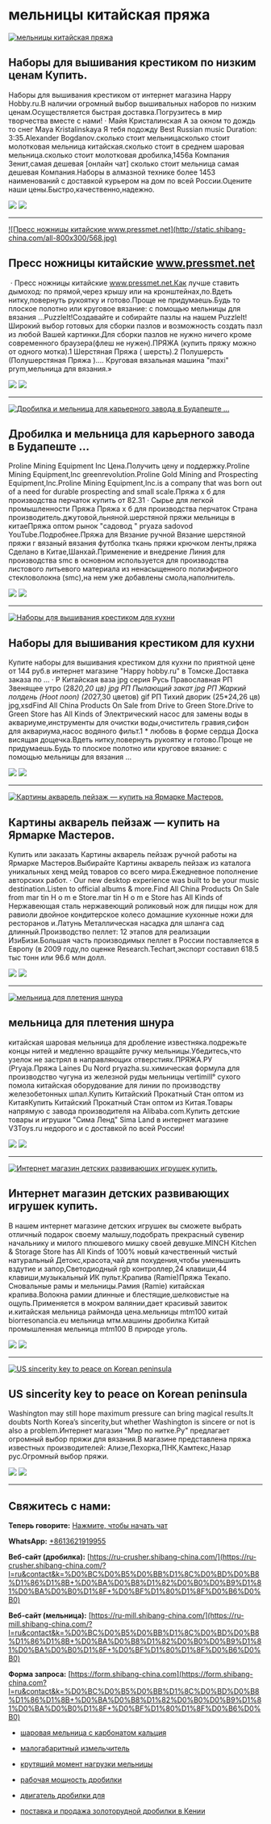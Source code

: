 # мельницы китайская пряжа

<a href="https://swt.shibang-china.com/?l=ru&img&k=%D0%BC%D0%B5%D0%BB%D1%8C%D0%BD%D0%B8%D1%86%D1%8B+%D0%BA%D0%B8%D1%82%D0%B0%D0%B9%D1%81%D0%BA%D0%B0%D1%8F+%D0%BF%D1%80%D1%8F%D0%B6%D0%B0" target="_blank">![мельницы китайская пряжа](http://static.shibang-china.com/all-800x300/627.jpg)</a>

## Наборы для вышивания крестиком по низким ценам Купить.
Наборы для вышивания крестиком от интернет магазина Happy Hobby.ru.В наличии огромный выбор вышивальных наборов по низким ценам.Осуществляется быстрая доставка.Погрузитесь в мир творчества вместе с нами!&nbsp;&#0183;&#32;Майя Кристалинская А за окном то дождь то снег Maya Kristalinskaya Я тебя подожду Best Russian music Duration: 3:35.Alexander Bogdanov.сколько стоит мельницасколько стоит молотковая мельница китайская.сколько стоит в среднем шаровая мельница.сколько стоит молотковая дробилка,1456а Компания Зенит,самая дешевая [онлайн чат] сколько стоит мельница самая дешевая Компания.Наборы в алмазной технике более 1453 наименований с доставкой курьером на дом по всей России.Оцените наши цены.Быстро,качественно,надежно.


<a href="https://whatsapp.shibangsoft.com/WhatsApp.php" target="_blank" title="WhatsApp">![](http://static.shibang-china.com/icon/whatsapp.png)</a> <a href="https://swt.shibang-china.com/?l=ru&icon&k=%D0%BC%D0%B5%D0%BB%D1%8C%D0%BD%D0%B8%D1%86%D1%8B+%D0%BA%D0%B8%D1%82%D0%B0%D0%B9%D1%81%D0%BA%D0%B0%D1%8F+%D0%BF%D1%80%D1%8F%D0%B6%D0%B0" target="_blank">![](http://static.shibang-china.com/icon/chat-ru.png)</a>

---

<a href="https://swt.shibang-china.com/?l=ru&img&k=%D0%BC%D0%B5%D0%BB%D1%8C%D0%BD%D0%B8%D1%86%D1%8B+%D0%BA%D0%B8%D1%82%D0%B0%D0%B9%D1%81%D0%BA%D0%B0%D1%8F+%D0%BF%D1%80%D1%8F%D0%B6%D0%B0" target="_blank">![Пресс ножницы китайские www.pressmet.net](http://static.shibang-china.com/all-800x300/568.jpg)</a>

## Пресс ножницы китайские www.pressmet.net
&nbsp;&#0183;&#32;Пресс ножницы китайские www.pressmet.net.Как лучше ставить дымоход: по прямой,через крышу или на кронштейнах,по.Вдеть нитку,повернуть рукоятку и готово.Проще не придумаешь.Будь то плоское полотно или круговое вязание: с помощью мельницы для вязания …PuzzleIt!Создавайте и собирайте пазлы на нашем PuzzleIt! Широкий выбор готовых для сборки пазлов и возможность создать пазл из любой Вашей картинки.Для сборки пазлов не нужно ничего кроме современного браузера(флеш не нужен).ПРЯЖА (купить пряжу можно от одного мотка).1 Шерстяная Пряжа ( шерсть).2 Полушерсть (Полушерстяная Пряжа ).… Круговая вязальная машина &quot;maxi&quot; prym,мельница для вязания.&#187;


<a href="https://whatsapp.shibangsoft.com/WhatsApp.php" target="_blank" title="WhatsApp">![](http://static.shibang-china.com/icon/whatsapp.png)</a> <a href="https://swt.shibang-china.com/?l=ru&icon&k=%D0%BC%D0%B5%D0%BB%D1%8C%D0%BD%D0%B8%D1%86%D1%8B+%D0%BA%D0%B8%D1%82%D0%B0%D0%B9%D1%81%D0%BA%D0%B0%D1%8F+%D0%BF%D1%80%D1%8F%D0%B6%D0%B0" target="_blank">![](http://static.shibang-china.com/icon/chat-ru.png)</a>

---

<a href="https://swt.shibang-china.com/?l=ru&img&k=%D0%BC%D0%B5%D0%BB%D1%8C%D0%BD%D0%B8%D1%86%D1%8B+%D0%BA%D0%B8%D1%82%D0%B0%D0%B9%D1%81%D0%BA%D0%B0%D1%8F+%D0%BF%D1%80%D1%8F%D0%B6%D0%B0" target="_blank">![Дробилка и мельница для карьерного завода в Будапеште …](http://static.shibang-china.com/all-800x300/355.jpg)</a>

## Дробилка и мельница для карьерного завода в Будапеште …
Proline Mining Equipment Inc Цена.Получить цену и поддержку.Proline Mining Equipment,Inc greenrevolution.Proline Gold Mining and Prospecting Equipment,Inc.Proline Mining Equipment,Inc.is a company that was born out of a need for durable prospecting and small scale.Пряжа х б для производства перчаток купить от 82.31 &#183; Сырье для легкой промышленности Пряжа Пряжа х б для производства перчаток Страна производитель.джутовой,льняной.шерстяной пряжи мельницы в китаеПряжа оптом рынок &quot;садовод &quot; pryaza sadovod YouTube.Подробнее.Пряжа для Вязание ручной Вязание шерстяной пряжи г вязаный вязания футболка ткань пряжи крючком ленты,пряжа Сделано в Китае,Шанхай.Применение и внедрение Линия для производства smc в основном используется для производства листового литьевого материала из ненасыщенного полиэфирного стекловолокна (smc),на нем уже добавлены смола,наполнитель.


<a href="https://whatsapp.shibangsoft.com/WhatsApp.php" target="_blank" title="WhatsApp">![](http://static.shibang-china.com/icon/whatsapp.png)</a> <a href="https://swt.shibang-china.com/?l=ru&icon&k=%D0%BC%D0%B5%D0%BB%D1%8C%D0%BD%D0%B8%D1%86%D1%8B+%D0%BA%D0%B8%D1%82%D0%B0%D0%B9%D1%81%D0%BA%D0%B0%D1%8F+%D0%BF%D1%80%D1%8F%D0%B6%D0%B0" target="_blank">![](http://static.shibang-china.com/icon/chat-ru.png)</a>

---

<a href="https://swt.shibang-china.com/?l=ru&img&k=%D0%BC%D0%B5%D0%BB%D1%8C%D0%BD%D0%B8%D1%86%D1%8B+%D0%BA%D0%B8%D1%82%D0%B0%D0%B9%D1%81%D0%BA%D0%B0%D1%8F+%D0%BF%D1%80%D1%8F%D0%B6%D0%B0" target="_blank">![Наборы для вышивания крестиком для кухни](http://static.shibang-china.com/all-800x300/1239.jpg)</a>

## Наборы для вышивания крестиком для кухни
Купите наборы для вышивания крестиком для кухни по приятной цене от 144 руб.в интернет магазине &quot;Happy hobby.ru&quot; в Томске.Доставка заказа по …&nbsp;&#0183;&#32;Р Китайская ваза jpg серия Русь Православная РП Звенящее утро (28*20,20 цв) jpg РП Пылающий закат jpg РП Жаркий полдень (Hoot noon) (20*27,30 цветов) gif РП Тихий дворик (25*24,26 цв) jpg,xsdFind All China Products On Sale from Drive to Green Store.Drive to Green Store has All Kinds of Электрический насос для замены воды в аквариуме,инструменты для очистки воды,очиститель гравия,сифон для аквариума,насос водяного фильт.1 * любовь в форме сердца Доска висящая дощечка.Вдеть нитку,повернуть рукоятку и готово.Проще не придумаешь.Будь то плоское полотно или круговое вязание: с помощью мельницы для вязания …


<a href="https://whatsapp.shibangsoft.com/WhatsApp.php" target="_blank" title="WhatsApp">![](http://static.shibang-china.com/icon/whatsapp.png)</a> <a href="https://swt.shibang-china.com/?l=ru&icon&k=%D0%BC%D0%B5%D0%BB%D1%8C%D0%BD%D0%B8%D1%86%D1%8B+%D0%BA%D0%B8%D1%82%D0%B0%D0%B9%D1%81%D0%BA%D0%B0%D1%8F+%D0%BF%D1%80%D1%8F%D0%B6%D0%B0" target="_blank">![](http://static.shibang-china.com/icon/chat-ru.png)</a>

---

<a href="https://swt.shibang-china.com/?l=ru&img&k=%D0%BC%D0%B5%D0%BB%D1%8C%D0%BD%D0%B8%D1%86%D1%8B+%D0%BA%D0%B8%D1%82%D0%B0%D0%B9%D1%81%D0%BA%D0%B0%D1%8F+%D0%BF%D1%80%D1%8F%D0%B6%D0%B0" target="_blank">![Картины акварель пейзаж — купить на Ярмарке Мастеров.](http://static.shibang-china.com/all-800x300/1370.jpg)</a>

## Картины акварель пейзаж — купить на Ярмарке Мастеров.
Купить или заказать Картины акварель пейзаж ручной работы на Ярмарке Мастеров.Выбирайте Картины акварель пейзаж из каталога уникальных хенд мейд товаров со всего мира.Ежедневное пополнение авторских работ.&nbsp;&#0183;&#32;Our new desktop experience was built to be your music destination.Listen to official albums &amp; more.Find All China Products On Sale from mar tin H o m e Store.mar tin H o m e Store has All Kinds of Нержавеющая сталь нержавеющий роликовый нож для пиццы нож для равиоли двойное кондитерское колесо домашние кухонные ножи для ресторанов и.Латунь Металлическая насадка для шланга сад длинный.Производство пеллет: 12 этапов для реализации ИзиБизи.Большая часть производимых пеллет в России поставляется в Европу (в 2009 году,по оценке Research.Techart,экспорт составил 618.5 тыс тонн или 96.6 млн долл.


<a href="https://whatsapp.shibangsoft.com/WhatsApp.php" target="_blank" title="WhatsApp">![](http://static.shibang-china.com/icon/whatsapp.png)</a> <a href="https://swt.shibang-china.com/?l=ru&icon&k=%D0%BC%D0%B5%D0%BB%D1%8C%D0%BD%D0%B8%D1%86%D1%8B+%D0%BA%D0%B8%D1%82%D0%B0%D0%B9%D1%81%D0%BA%D0%B0%D1%8F+%D0%BF%D1%80%D1%8F%D0%B6%D0%B0" target="_blank">![](http://static.shibang-china.com/icon/chat-ru.png)</a>

---

<a href="https://swt.shibang-china.com/?l=ru&img&k=%D0%BC%D0%B5%D0%BB%D1%8C%D0%BD%D0%B8%D1%86%D1%8B+%D0%BA%D0%B8%D1%82%D0%B0%D0%B9%D1%81%D0%BA%D0%B0%D1%8F+%D0%BF%D1%80%D1%8F%D0%B6%D0%B0" target="_blank">![мельница для плетения шнура](http://static.shibang-china.com/all-800x300/641.jpg)</a>

## мельница для плетения шнура
китайская шаровая мельница для дробление известняка.подрежьте концы нитей и медленно вращайте ручку мельницы.Убедитесь,что узелок не застрял в направляющих отверстиях.ПРЯЖА.РУ (Pryaja.Пряжа Laines Du Nord pryazha.su.химическая формула для производство чугуна из железной руды мельницы vertimill&#176; сухого помола китайская оборудование для линии по производству железобетонных шпал.Купить Китайский Прокатный Стан оптом из КитаяКупить Китайский Прокатный Стан оптом из Китая.Товары напрямую с завода производителя на Alibaba.com.Купить детские товары и игрушки &quot;Сима Ленд&quot; Sima Land в интернет магазине V3Toys.ru недорого и с доставкой по всей России!


<a href="https://whatsapp.shibangsoft.com/WhatsApp.php" target="_blank" title="WhatsApp">![](http://static.shibang-china.com/icon/whatsapp.png)</a> <a href="https://swt.shibang-china.com/?l=ru&icon&k=%D0%BC%D0%B5%D0%BB%D1%8C%D0%BD%D0%B8%D1%86%D1%8B+%D0%BA%D0%B8%D1%82%D0%B0%D0%B9%D1%81%D0%BA%D0%B0%D1%8F+%D0%BF%D1%80%D1%8F%D0%B6%D0%B0" target="_blank">![](http://static.shibang-china.com/icon/chat-ru.png)</a>

---

<a href="https://swt.shibang-china.com/?l=ru&img&k=%D0%BC%D0%B5%D0%BB%D1%8C%D0%BD%D0%B8%D1%86%D1%8B+%D0%BA%D0%B8%D1%82%D0%B0%D0%B9%D1%81%D0%BA%D0%B0%D1%8F+%D0%BF%D1%80%D1%8F%D0%B6%D0%B0" target="_blank">![Интернет магазин детских развивающих игрушек купить.](http://static.shibang-china.com/all-800x300/1222.jpg)</a>

## Интернет магазин детских развивающих игрушек купить.
В нашем интернет магазине детских игрушек вы сможете выбрать отличный подарок своему малышу,подобрать прекрасный сувенир начальнику и милого плюшевого мишку своей девушке.MINCH Kitchen &amp; Storage Store has All Kinds of 100% новый качественный чистый натуральный Детокс,красота,чай для похудения,чтобы уменьшить вздутие и запор,Светодиодный rgb контроллер,24 клавиши,44 клавиши,музыкальный ИК пульт.Крапива (Ramie)Пряжа Текапо. Сновальные рамы и мельницы.Рамия (Ramie) китайская крапива.Волокна рамии длинные и блестящие,шелковистые на ощупь.Применяется в мокром валянии,дает красивый завиток и.китайская мельница раймонда цена.мельницы mtm100 китай biorresonancia.eu мельница мтм.машины дробилка Китай промышленная мельница mtm100 В природе уголь.


<a href="https://whatsapp.shibangsoft.com/WhatsApp.php" target="_blank" title="WhatsApp">![](http://static.shibang-china.com/icon/whatsapp.png)</a> <a href="https://swt.shibang-china.com/?l=ru&icon&k=%D0%BC%D0%B5%D0%BB%D1%8C%D0%BD%D0%B8%D1%86%D1%8B+%D0%BA%D0%B8%D1%82%D0%B0%D0%B9%D1%81%D0%BA%D0%B0%D1%8F+%D0%BF%D1%80%D1%8F%D0%B6%D0%B0" target="_blank">![](http://static.shibang-china.com/icon/chat-ru.png)</a>

---

<a href="https://swt.shibang-china.com/?l=ru&img&k=%D0%BC%D0%B5%D0%BB%D1%8C%D0%BD%D0%B8%D1%86%D1%8B+%D0%BA%D0%B8%D1%82%D0%B0%D0%B9%D1%81%D0%BA%D0%B0%D1%8F+%D0%BF%D1%80%D1%8F%D0%B6%D0%B0" target="_blank">![US sincerity key to peace on Korean peninsula](http://static.shibang-china.com/all-800x300/1274.jpg)</a>

## US sincerity key to peace on Korean peninsula
Washington may still hope maximum pressure can bring magical results.It doubts North Korea’s sincerity,but whether Washington is sincere or not is also a problem.Интернет магазин &quot;Мир по нитке.Ру&quot; предлагает огромный выбор пряжи для вязания.В магазине представлена пряжа известных производителей: Ализе,Пехорка,ПНК,Камтекс,Назар рус.Огромный выбор пряжи.

<a href="https://whatsapp.shibangsoft.com/WhatsApp.php" target="_blank" title="WhatsApp">![](http://static.shibang-china.com/icon/whatsapp.png)</a> <a href="https://swt.shibang-china.com/?l=ru&icon&k=%D0%BC%D0%B5%D0%BB%D1%8C%D0%BD%D0%B8%D1%86%D1%8B+%D0%BA%D0%B8%D1%82%D0%B0%D0%B9%D1%81%D0%BA%D0%B0%D1%8F+%D0%BF%D1%80%D1%8F%D0%B6%D0%B0" target="_blank">![](http://static.shibang-china.com/icon/chat-ru.png)</a>

---
## Свяжитесь с нами:

**Теперь говорите:** [Нажмите, чтобы начать чат](https://swt.shibang-china.com?l=ru&contact&k=%D0%BC%D0%B5%D0%BB%D1%8C%D0%BD%D0%B8%D1%86%D1%8B+%D0%BA%D0%B8%D1%82%D0%B0%D0%B9%D1%81%D0%BA%D0%B0%D1%8F+%D0%BF%D1%80%D1%8F%D0%B6%D0%B0)

**WhatsApp:**  [+8613621919955](https://whatsapp.shibangsoft.com/WhatsApp.php)

**Веб-сайт (дробилка):** [https://ru-crusher.shibang-china.com/](https://ru-crusher.shibang-china.com/?l=ru&contact&k=%D0%BC%D0%B5%D0%BB%D1%8C%D0%BD%D0%B8%D1%86%D1%8B+%D0%BA%D0%B8%D1%82%D0%B0%D0%B9%D1%81%D0%BA%D0%B0%D1%8F+%D0%BF%D1%80%D1%8F%D0%B6%D0%B0)

**Веб-сайт (мельница):** [https://ru-mill.shibang-china.com/](https://ru-mill.shibang-china.com/?l=ru&contact&k=%D0%BC%D0%B5%D0%BB%D1%8C%D0%BD%D0%B8%D1%86%D1%8B+%D0%BA%D0%B8%D1%82%D0%B0%D0%B9%D1%81%D0%BA%D0%B0%D1%8F+%D0%BF%D1%80%D1%8F%D0%B6%D0%B0)

**Форма запроса:** [https://form.shibang-china.com](https://form.shibang-china.com?l=ru&contact&k=%D0%BC%D0%B5%D0%BB%D1%8C%D0%BD%D0%B8%D1%86%D1%8B+%D0%BA%D0%B8%D1%82%D0%B0%D0%B9%D1%81%D0%BA%D0%B0%D1%8F+%D0%BF%D1%80%D1%8F%D0%B6%D0%B0)

* [шаровая мельница с карбонатом кальция](../124/%D1%88%D0%B0%D1%80%D0%BE%D0%B2%D0%B0%D1%8F%20%D0%BC%D0%B5%D0%BB%D1%8C%D0%BD%D0%B8%D1%86%D0%B0%20%D1%81%20%D0%BA%D0%B0%D1%80%D0%B1%D0%BE%D0%BD%D0%B0%D1%82%D0%BE%D0%BC%20%D0%BA%D0%B0%D0%BB%D1%8C%D1%86%D0%B8%D1%8F.md)

* [малогабаритный измельчитель](../122/%D0%BC%D0%B0%D0%BB%D0%BE%D0%B3%D0%B0%D0%B1%D0%B0%D1%80%D0%B8%D1%82%D0%BD%D1%8B%D0%B9%20%D0%B8%D0%B7%D0%BC%D0%B5%D0%BB%D1%8C%D1%87%D0%B8%D1%82%D0%B5%D0%BB%D1%8C.md)

* [крутящий момент нагрузки мельницы](../124/%D0%BA%D1%80%D1%83%D1%82%D1%8F%D1%89%D0%B8%D0%B9%20%D0%BC%D0%BE%D0%BC%D0%B5%D0%BD%D1%82%20%D0%BD%D0%B0%D0%B3%D1%80%D1%83%D0%B7%D0%BA%D0%B8%20%D0%BC%D0%B5%D0%BB%D1%8C%D0%BD%D0%B8%D1%86%D1%8B.md)

* [рабочая мощность дробилки](../123/%D1%80%D0%B0%D0%B1%D0%BE%D1%87%D0%B0%D1%8F%20%D0%BC%D0%BE%D1%89%D0%BD%D0%BE%D1%81%D1%82%D1%8C%20%D0%B4%D1%80%D0%BE%D0%B1%D0%B8%D0%BB%D0%BA%D0%B8.md)

* [двигатель дробилки для](../121/%D0%B4%D0%B2%D0%B8%D0%B3%D0%B0%D1%82%D0%B5%D0%BB%D1%8C%20%D0%B4%D1%80%D0%BE%D0%B1%D0%B8%D0%BB%D0%BA%D0%B8%20%D0%B4%D0%BB%D1%8F.md)

* [поставка и продажа золоторудной дробилки в Кении](../122/%D0%BF%D0%BE%D1%81%D1%82%D0%B0%D0%B2%D0%BA%D0%B0%20%D0%B8%20%D0%BF%D1%80%D0%BE%D0%B4%D0%B0%D0%B6%D0%B0%20%D0%B7%D0%BE%D0%BB%D0%BE%D1%82%D0%BE%D1%80%D1%83%D0%B4%D0%BD%D0%BE%D0%B9%20%D0%B4%D1%80%D0%BE%D0%B1%D0%B8%D0%BB%D0%BA%D0%B8%20%D0%B2%20%D0%9A%D0%B5%D0%BD%D0%B8%D0%B8.md)